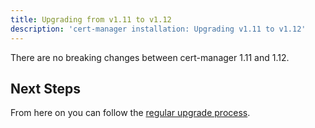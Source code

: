 ```yaml
---
title: Upgrading from v1.11 to v1.12
description: 'cert-manager installation: Upgrading v1.11 to v1.12'
---
```


There are no breaking changes between cert-manager 1.11 and 1.12.

## Next Steps

From here on you can follow the [regular upgrade process](./README.md).
